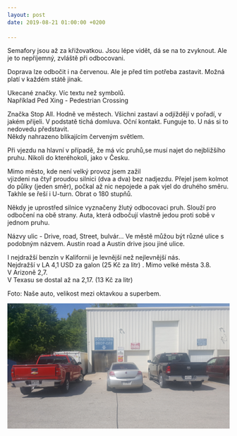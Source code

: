 ```yaml
---
layout: post
date: 2019-08-21 01:00:00 +0200

---
```

Semafory jsou až za křižovatkou. Jsou lépe vidět, dá se na to zvyknout. Ale je to nepříjemný, zvláště při odbocovani.

Doprava lze odbočit i na červenou. Ale je před tím potřeba zastavit. Možná platí v každém státě jinak.

Ukecané značky. Víc textu než symbolů.  
Například Ped Xing - Pedestrian Crossing

Značka Stop All. Hodně ve městech. Všichni zastaví a odjíždějí v pořadí, v jakém přijeli. V podstatě tichá domluva. Oční kontakt. Funguje to. U nás si to nedovedu představit.  
Někdy nahrazeno blikajícím červeným světlem.

Při vjezdu na hlavní v případě, že má víc pruhů,se musí najet do nejbližšího pruhu. Nikoli do kteréhokoli, jako v Česku.

Mimo město, kde není velký provoz jsem zažil  
vjizdeni na čtyř proudou silnici (dva a dva) bez nadjezdu. Přejel jsem kolmot do půlky (jeden směr), počkal až nic nepojede a pak vjel do druhého směru. Takhle se řeší i U-turn. Obrat o 180 stupňů.

Někdy je uprostřed silnice vyznačeny žlutý odbocovaci pruh. Slouží pro odbočení na obě strany. Auta, která odbočují vlastně jedou proti sobě v jednom pruhu.

Názvy ulic - Drive, road, Street, bulvár... Ve městě můžou být různé ulice s podobným názvem. Austin road a Austin drive jsou jiné ulice.

I nejdražší benzín v Kalifornii je levnější než nejlevnější nás.  
Nejdražší v LA 4,1 USD za galon (25 Kč za litr) . Mimo velké města 3.8.  
V Arizoně 2,7.  
V Texasu se dostal až na 2,17. (13 Kč za litr)

Foto: Naše auto, velikost mezi oktavkou a superbem.

![](/fotky-amerika/20190819_111323.jpg)